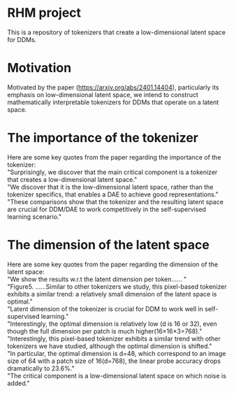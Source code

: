 # RHM project
This is a repository of tokenizers that create a low-dimensional latent space for DDMs. 
# Motivation
Motivated by the paper (https://arxiv.org/abs/2401.14404), particularly its emphasis on low-dimensional latent space, we intend to construct mathematically interpretable tokenizers for DDMs that operate on a latent space. 
# The importance of the tokenizer
Here are some key quotes from the paper regarding the importance of the tokenizer:  
"Surprisingly, we discover that the main critical component is a tokenizer that creates a low-dimensional latent space."  
"We discover that it is the low-dimensional latent space, rather than the tokenizer specifics, that enables a DAE to achieve good representations."  
"These comparisons show that the tokenizer and the resulting latent space are crucial for DDM/DAE to work competitively in the self-supervised learning scenario."  
# The dimension of the latent space
Here are some key quotes from the paper regarding the dimension of the latent space:  
"We show the results w.r.t the latent dimension per token…… "  
"Figure5. ……Similar to other tokenizers we study, this pixel-based tokenizer exhibits a similar trend: a relatively small dimension of the latent space is optimal."  
"Latent dimension of the tokenizer is crucial for DDM to work well in self-supervised learning."  
"Interestingly, the optimal dimension is relatively low (d is 16 or 32), even though the full dimension per patch is much higher(16×16×3=768)."  
"Interestingly, this pixel-based tokenizer exhibits a similar trend with other tokenizers we have studied, although the optimal dimension is shifted."  
"In particular, the optimal dimension is d=48, which correspond to an image size of 64 with a patch size of 16(d=768), the linear probe accuracy drops dramatically to 23.6%."  
"The critical component is a low-dimensional latent space on which noise is added."  
